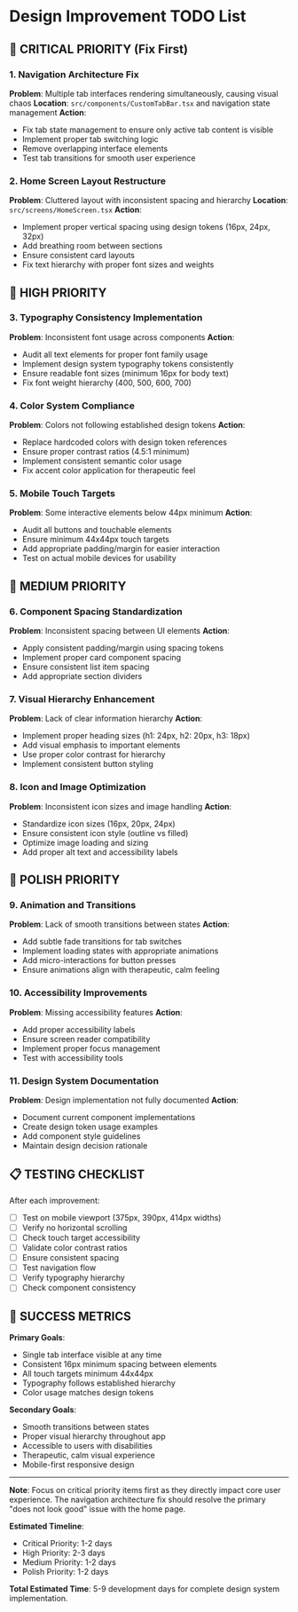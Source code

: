 # Design Improvement TODO List

## 🚨 CRITICAL PRIORITY (Fix First)

### 1. Navigation Architecture Fix
**Problem**: Multiple tab interfaces rendering simultaneously, causing visual chaos
**Location**: `src/components/CustomTabBar.tsx` and navigation state management
**Action**: 
- Fix tab state management to ensure only active tab content is visible
- Implement proper tab switching logic
- Remove overlapping interface elements
- Test tab transitions for smooth user experience

### 2. Home Screen Layout Restructure
**Problem**: Cluttered layout with inconsistent spacing and hierarchy
**Location**: `src/screens/HomeScreen.tsx`
**Action**:
- Implement proper vertical spacing using design tokens (16px, 24px, 32px)
- Add breathing room between sections
- Ensure consistent card layouts
- Fix text hierarchy with proper font sizes and weights

## 🔧 HIGH PRIORITY

### 3. Typography Consistency Implementation
**Problem**: Inconsistent font usage across components
**Action**:
- Audit all text elements for proper font family usage
- Implement design system typography tokens consistently
- Ensure readable font sizes (minimum 16px for body text)
- Fix font weight hierarchy (400, 500, 600, 700)

### 4. Color System Compliance
**Problem**: Colors not following established design tokens
**Action**:
- Replace hardcoded colors with design token references
- Ensure proper contrast ratios (4.5:1 minimum)
- Implement consistent semantic color usage
- Fix accent color application for therapeutic feel

### 5. Mobile Touch Targets
**Problem**: Some interactive elements below 44px minimum
**Action**:
- Audit all buttons and touchable elements
- Ensure minimum 44x44px touch targets
- Add appropriate padding/margin for easier interaction
- Test on actual mobile devices for usability

## 📱 MEDIUM PRIORITY

### 6. Component Spacing Standardization
**Problem**: Inconsistent spacing between UI elements
**Action**:
- Apply consistent padding/margin using spacing tokens
- Implement proper card component spacing
- Ensure consistent list item spacing
- Add appropriate section dividers

### 7. Visual Hierarchy Enhancement
**Problem**: Lack of clear information hierarchy
**Action**:
- Implement proper heading sizes (h1: 24px, h2: 20px, h3: 18px)
- Add visual emphasis to important elements
- Use proper color contrast for hierarchy
- Implement consistent button styling

### 8. Icon and Image Optimization
**Problem**: Inconsistent icon sizes and image handling
**Action**:
- Standardize icon sizes (16px, 20px, 24px)
- Ensure consistent icon style (outline vs filled)
- Optimize image loading and sizing
- Add proper alt text and accessibility labels

## 🎨 POLISH PRIORITY

### 9. Animation and Transitions
**Problem**: Lack of smooth transitions between states
**Action**:
- Add subtle fade transitions for tab switches
- Implement loading states with appropriate animations
- Add micro-interactions for button presses
- Ensure animations align with therapeutic, calm feeling

### 10. Accessibility Improvements
**Problem**: Missing accessibility features
**Action**:
- Add proper accessibility labels
- Ensure screen reader compatibility
- Implement proper focus management
- Test with accessibility tools

### 11. Design System Documentation
**Problem**: Design implementation not fully documented
**Action**:
- Document current component implementations
- Create design token usage examples
- Add component style guidelines
- Maintain design decision rationale

## 📋 TESTING CHECKLIST

After each improvement:
- [ ] Test on mobile viewport (375px, 390px, 414px widths)
- [ ] Verify no horizontal scrolling
- [ ] Check touch target accessibility
- [ ] Validate color contrast ratios
- [ ] Ensure consistent spacing
- [ ] Test navigation flow
- [ ] Verify typography hierarchy
- [ ] Check component consistency

## 🎯 SUCCESS METRICS

**Primary Goals**:
- Single tab interface visible at any time
- Consistent 16px minimum spacing between elements
- All touch targets minimum 44x44px
- Typography follows established hierarchy
- Color usage matches design tokens

**Secondary Goals**:
- Smooth transitions between states
- Proper visual hierarchy throughout app
- Accessible to users with disabilities
- Therapeutic, calm visual experience
- Mobile-first responsive design

---

**Note**: Focus on critical priority items first as they directly impact core user experience. The navigation architecture fix should resolve the primary "does not look good" issue with the home page.

**Estimated Timeline**: 
- Critical Priority: 1-2 days
- High Priority: 2-3 days  
- Medium Priority: 1-2 days
- Polish Priority: 1-2 days

**Total Estimated Time**: 5-9 development days for complete design system implementation.